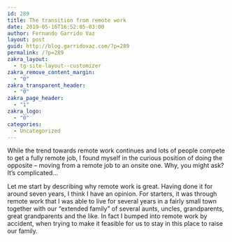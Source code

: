 ```yaml
---
id: 289
title: The transition from remote work
date: 2019-05-16T16:52:05-03:00
author: Fernando Garrido Vaz
layout: post
guid: http://blog.garridovaz.com/?p=289
permalink: /?p=289
zakra_layout:
  - tg-site-layout--customizer
zakra_remove_content_margin:
  - "0"
zakra_transparent_header:
  - "0"
zakra_page_header:
  - "1"
zakra_logo:
  - "0"
categories:
  - Uncategorized
---
```

While the trend towards remote work continues and lots of people compete to get a fully remote job, I found myself in the curious position of doing the opposite &#8211; moving from a remote job to an onsite one. Why, you might ask? It&#8217;s complicated&#8230;

Let me start by describing why remote work is great. Having done it for around seven years, I think I have an opinion. For starters, it was through remote work that I was able to live for several years in a fairly small town together with our &#8220;extended family&#8221; of several aunts, uncles, grandparents, great grandparents and the like. In fact I bumped into remote work by accident, when trying to make it feasible for us to stay in this place to raise our family.